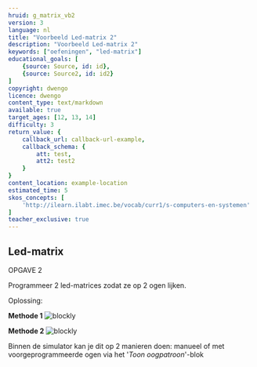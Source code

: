 ```yaml
---
hruid: g_matrix_vb2
version: 3
language: nl
title: "Voorbeeld Led-matrix 2"
description: "Voorbeeld Led-matrix 2"
keywords: ["oefeningen", "led-matrix"]
educational_goals: [
    {source: Source, id: id}, 
    {source: Source2, id: id2}
]
copyright: dwengo
licence: dwengo
content_type: text/markdown
available: true
target_ages: [12, 13, 14]
difficulty: 3
return_value: {
    callback_url: callback-url-example,
    callback_schema: {
        att: test,
        att2: test2
    }
}
content_location: example-location
estimated_time: 5
skos_concepts: [
    'http://ilearn.ilabt.imec.be/vocab/curr1/s-computers-en-systemen'
]
teacher_exclusive: true
---
```

## Led-matrix

OPGAVE 2

Programmeer 2 led-matrices zodat ze op 2 ogen lijken.  

Oplossing:  

**Methode 1**
![blockly](@learning-object/matrix_m2a/nl/3)

**Methode 2**
![blockly](@learning-object/matrix_m2a/nl/3)

<div class="alert alert-box alert-success">
Binnen de simulator kan je dit op 2 manieren doen: manueel of met voorgeprogrammeerde ogen via het '<em>Toon oogpatroon</em>'-blok
</div>